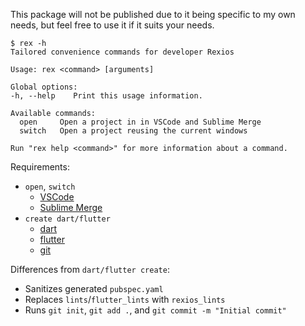 This package will not be published due to it being specific to my own needs, but feel free to use it if it suits your needs.

```console
$ rex -h
Tailored convenience commands for developer Rexios

Usage: rex <command> [arguments]

Global options:
-h, --help    Print this usage information.

Available commands:
  open     Open a project in in VSCode and Sublime Merge
  switch   Open a project reusing the current windows

Run "rex help <command>" for more information about a command.
```

Requirements:
- `open`, `switch`
  - [VSCode](https://code.visualstudio.com/)
  - [Sublime Merge](https://www.sublimemerge.com/)
- `create dart/flutter`
  - [dart](https://dart.dev/)
  - [flutter](https://flutter.dev/)
  - [git](https://git-scm.com/)

Differences from `dart/flutter create`:
- Sanitizes generated `pubspec.yaml`
- Replaces `lints`/`flutter_lints` with `rexios_lints`
- Runs `git init`, `git add .`, and `git commit -m "Initial commit"`